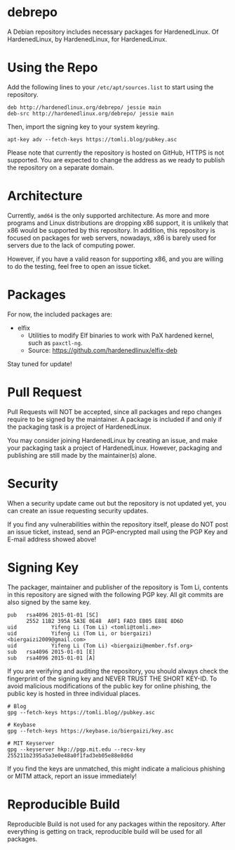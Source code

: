 # debrepo

A Debian repository includes necessary packages for HardenedLinux. Of HardenedLinux,
by HardenedLinux, for HardenedLinux.

# Using the Repo

Add the following lines to your `/etc/apt/sources.list` to start using the
repository.


    deb http://hardenedlinux.org/debrepo/ jessie main
    deb-src http://hardenedlinux.org/debrepo/ jessie main


Then, import the signing key to your system keyring.


    apt-key adv --fetch-keys https://tomli.blog/pubkey.asc


Please note that currently the repository is hosted on GitHub, HTTPS is not
supported. You are expected to change the address as we ready to publish the
repository on a separate domain.

# Architecture

Currently, `amd64` is the only supported architecture. As more and more programs
and Linux distributions are dropping x86 support, it is unlikely that x86 would
be supported by this repository. In addition, this repository is focused on
packages for web servers, nowadays, x86 is barely used for servers due to the
lack of computing power.

However, if you have a valid reason for supporting x86, and you are willing to
do the testing, feel free to open an issue ticket.

# Packages

For now, the included packages are:

* elfix
    * Utilities to modify Elf binaries to work with PaX hardened kernel, such as
    `paxctl-ng`.
    * Source: https://github.com/hardenedlinux/elfix-deb

Stay tuned for update!

# Pull Request

Pull Requests will NOT be accepted, since all packages and repo changes require to
be signed by the maintainer. A package is included if and only if the packaging
task is a project of HardenedLinux.

You may consider joining HardenedLinux by creating an issue, and make your packaging
task a project of HardenedLinux. However, packaging and publishing are still made by
the maintainer(s) alone.

# Security

When a security update came out but the repository is not updated yet, you can create
an issue requesting security updates.

If you find any vulnerabilities within the repository itself, please do NOT post an
issue ticket, instead, send an PGP-encrypted mail using the PGP Key and E-mail address
showed above!

# Signing Key

The packager, maintainer and publisher of the repository is Tom Li, contents
in this repository are signed with the following PGP key. All git commits are
also signed by the same key.

    pub   rsa4096 2015-01-01 [SC]
          2552 11B2 395A 5A3E 0E48  A0F1 FAD3 EB05 E88E 8D6D
    uid           Yifeng Li (Tom Li) <tomli@tomli.me>
    uid           Yifeng Li (Tom Li, or biergaizi) <biergaizi2009@gmail.com>
    uid           Yifeng Li (Tom Li) <biergaizi@member.fsf.org>
    sub   rsa4096 2015-01-01 [E]
    sub   rsa4096 2015-01-01 [A]

If you are verifying and auditing the repository, you should always check the
fingerprint of the signing key and NEVER TRUST THE SHORT KEY-ID. To avoid
malicious modifications of the public key for online phishing, the public
key is hosted in three individual places.

    # Blog
    gpg --fetch-keys https://tomli.blog//pubkey.asc

    # Keybase
    gpg --fetch-keys https://keybase.io/biergaizi/key.asc

    # MIT Keyserver
    gpg --keyserver hkp://pgp.mit.edu --recv-key 255211b2395a5a3e0e48a0f1fad3eb05e88e8d6d

If you find the keys are unmatched, this might indicate a malicious phishing or MITM
attack, report an issue immediately!

# Reproducible Build

Reproducible Build is not used for any packages within the repository. After everything is
getting on track, reproducible build will be used for all packages.
